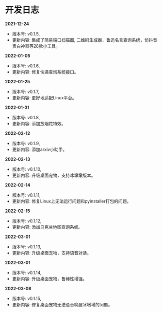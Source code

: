 # 开发日志

**2021-12-24**

- 版本号: v0.1.5, 
- 更新内容: 集成了简易端口扫描器, 二维码生成器，鲁迅名言查询系统，仿抖音表白神器等28款小工具。

**2022-01-05**

- 版本号: v0.1.6, 
- 更新内容: 修复快递查询系统接口。

**2022-01-25**

- 版本号: v0.1.7, 
- 更新内容: 更好地适配Linux平台。

**2022-01-31**

- 版本号: v0.1.8, 
- 更新内容: 添加放烟花特效。

**2022-02-12**

- 版本号: v0.1.9, 
- 更新内容: 添加arxiv小助手。

**2022-02-13**

- 版本号: v0.1.10, 
- 更新内容: 升级桌面宠物，支持冰墩墩版本。

**2022-02-14**

- 版本号: v0.1.11, 
- 更新内容: 修复Linux上无法运行问题和pyinstaller打包的问题。

**2022-02-15**

- 版本号: v0.1.12, 
- 更新内容: 添加乌克兰地图查询系统。

**2022-03-01**

- 版本号: v0.1.13, 
- 更新内容: 升级桌面宠物，支持语音对话。

**2022-03-01**

- 版本号: v0.1.14, 
- 更新内容: 升级桌面宠物，鲁棒性增强。

**2022-03-08**

- 版本号: v0.1.15, 
- 更新内容: 修复桌面宠物无法语音唤醒冰墩墩的问题。